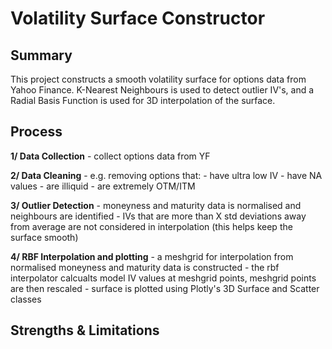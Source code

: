 # Volatility Surface Constructor

## Summary
This project constructs a smooth volatility surface for options data from Yahoo Finance. K-Nearest Neighbours is used to detect outlier IV's, and a Radial Basis Function is used for 3D interpolation of the surface.


## Process

**1/ Data Collection** - collect options data from YF

**2/ Data Cleaning** - e.g. removing options that: - have ultra low IV
                                                      - have NA values
                                                      - are illiquid
                                                      - are extremely OTM/ITM

**3/ Outlier Detection** - moneyness and maturity data is normalised and neighbours are identified
                            - IVs that are more than X std deviations away from average are not considered in interpolation (this helps keep the surface smooth)

**4/ RBF Interpolation and plotting** - a meshgrid for interpolation from normalised moneyness and maturity data is constructed
                                         - the rbf interpolator calcualts model IV values at meshgrid points, meshgrid points are then rescaled
                                         - surface is plotted using Plotly's 3D Surface and Scatter classes




## Strengths & Limitations
